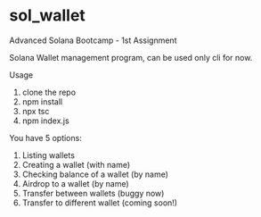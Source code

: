 # sol_wallet
Advanced Solana Bootcamp - 1st Assignment

Solana Wallet management program, can be used only cli for now.

Usage

1. clone the repo
2. npm install
3. npx tsc
4. npm index.js

You have 5 options:
1. Listing wallets
2. Creating a wallet (with name)
3. Checking balance of a wallet (by name)
4. Airdrop to a wallet (by name)
5. Transfer between wallets (buggy now)
6. Transfer to different wallet (coming soon!)
